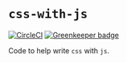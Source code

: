 # `css-with-js`

[![CircleCI](https://circleci.com/gh/psirenny/css-with-js/tree/master.svg?style=shield)](https://circleci.com/gh/psirenny/css-with-js/tree/master)
[![Greenkeeper badge](https://badges.greenkeeper.io/psirenny/css-with-js.svg)](https://greenkeeper.io/)

Code to help write `css` with `js`.
